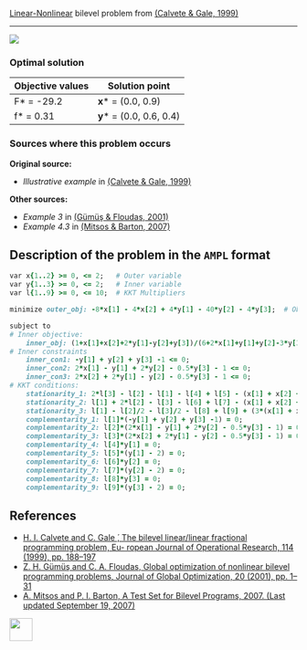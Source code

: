 [Linear-Nonlinear](/BASBLib/LP-NLP-problems) bilevel problem from [(Calvete & Gale, 1999)][Calvete & Gale, 1999]

---

![](/BASBLib/images/cg_1999_01_eq.jpg)

### Optimal solution

Objective values   | Solution point           |
------------------ | ------------------------ |
F* = -29.2         | __x__* = (0.0, 0.9)      |
f* = 0.31          | __y__* = (0.0, 0.6, 0.4) |

### Sources where this problem occurs

__Original source:__

 - _Illustrative example_ in [(Calvete & Gale, 1999)][Calvete & Gale, 1999]

__Other sources:__

 - _Example 3_ in [(Gümüş & Floudas, 2001)][Gümüş & Floudas, 2001]
 - _Example 4.3_ in [(Mitsos & Barton, 2007)][Mitsos & Barton, 2007]

## Description of the problem in the `AMPL` format

```ruby
var x{1..2} >= 0, <= 2;   # Outer variable
var y{1..3} >= 0, <= 2;   # Inner variable
var l{1..9} >= 0, <= 10;  # KKT Multipliers

minimize outer_obj: -8*x[1] - 4*x[2] + 4*y[1] - 40*y[2] - 4*y[3];  # Objective

subject to
# Inner objective:
    inner_obj: (1+x[1]+x[2]+2*y[1]-y[2]+y[3])/(6+2*x[1]+y[1]+y[2]-3*y[3]) = 0;
# Inner constraints
    inner_con1: -y[1] + y[2] + y[3] -1 <= 0;
    inner_con2: 2*x[1] - y[1] + 2*y[2] - 0.5*y[3] - 1 <= 0;
    inner_con3: 2*x[2] + 2*y[1] - y[2] - 0.5*y[3] - 1 <= 0;
# KKT conditions:
    stationarity_1: 2*l[3] - l[2] - l[1] - l[4] + l[5] - (x[1] + x[2] + 2*y[1] - y[2] + y[3] + 1)/(2*x[1] + y[1] + y[2] - 3*y[3] + 6)^2 + 2/(2*x[1] + y[1] + y[2] - 3*y[3] + 6) = 0;
    stationarity_2: l[1] + 2*l[2] - l[3] - l[6] + l[7] - (x[1] + x[2] + 2*y[1] - y[2] + y[3] + 1)/(2*x[1] + y[1] + y[2] - 3*y[3] + 6)^2 - 1/(2*x[1] + y[1] + y[2] - 3*y[3] + 6) = 0;
    stationarity_3: l[1] - l[2]/2 - l[3]/2 - l[8] + l[9] + (3*(x[1] + x[2] + 2*y[1] - y[2] + y[3] + 1))/(2*x[1] + y[1] + y[2] - 3*y[3] + 6)^2 + 1/(2*x[1] + y[1] + y[2] - 3*y[3] + 6) = 0;
    complementarity_1: l[1]*(-y[1] + y[2] + y[3] -1) = 0;
    complementarity_2: l[2]*(2*x[1] - y[1] + 2*y[2] - 0.5*y[3] - 1) = 0;
    complementarity_3: l[3]*(2*x[2] + 2*y[1] - y[2] - 0.5*y[3] - 1) = 0;
    complementarity_4: l[4]*y[1] = 0;
    complementarity_5: l[5]*(y[1] - 2) = 0;
    complementarity_6: l[6]*y[2] = 0;
    complementarity_7: l[7]*(y[2] - 2) = 0;
    complementarity_8: l[8]*y[3] = 0;
    complementarity_9: l[9]*(y[3] - 2) = 0;
```


##  References

 - [H. I. Calvete and C. Gale ́, The bilevel linear/linear fractional programming problem, Eu- ropean Journal of Operational Research, 114 (1999), pp. 188–197](https://doi.org/10.1016/S0377-2217(98)00078-2)
 - [Z. H. Gümüş and C. A. Floudas, Global optimization of nonlinear bilevel programming problems, Journal of Global Optimization, 20 (2001), pp. 1–31](https://doi.org/10.1023/A:1011268113791)
 - [A. Mitsos and P. I. Barton, A Test Set for Bilevel Programs, 2007. (Last updated September 19, 2007)](https://www.researchgate.net/publication/228455291_A_test_set_for_bilevel_programs)

[<img src="http://www.interupgrade.com/images/pfeil-backbutton.png" width="40" height="40">](/BASBLib/LP-NLP-problems "Back to summary of LP-NLP bilevel problems")

[Calvete & Gale, 1999]: https://doi.org/10.1016/S0377-2217(98)00078-2
[Gümüş & Floudas, 2001]: https://doi.org/10.1023/A:1011268113791
[Mitsos & Barton, 2007]: https://www.researchgate.net/publication/228455291_A_test_set_for_bilevel_programs



